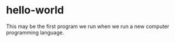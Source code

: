 # hello-world
This may be the first program we run when we run a new computer programming language.

